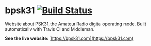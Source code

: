 # bpsk31 [![Build Status](https://travis-ci.org/jacobwgillespie/bpsk31.svg?branch=master)](https://travis-ci.org/jacobwgillespie/bpsk31)

Website about PSK31, the Amateur Radio digital operating mode.  Built automatically with Travis CI and Middleman.

**See the live website:** [https://bpsk31.com](https://bpsk31.com)
